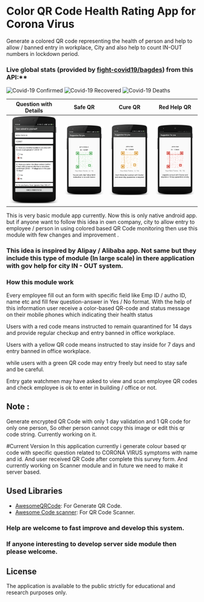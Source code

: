 # Color QR Code Health Rating App for Corona Virus
Generate a colored QR code representing the health of person and help to allow / banned entry in workplace, City and also help to count IN-OUT numbers in lockdown period. 

### Live global stats (provided by [fight-covid19/bagdes](https://github.com/fight-covid19/bagdes)) from this API:**

![Covid-19 Confirmed](https://covid19-badges.herokuapp.com/confirmed/latest?long=true)
![Covid-19 Recovered](https://covid19-badges.herokuapp.com/recovered/latest?long=true)
![Covid-19 Deaths](https://covid19-badges.herokuapp.com/deaths/latest?long=true)

Question with Details |  Safe QR |  Cure QR |  Red Help QR
:-------------------------:|:-------------------------:|:-------------------------:|:-------------------------:
![image](https://github.com/GovindaPaliwal/coronavirus-Color-QR-Code-Health-Rating-App/blob/master/screens/questions.png)  |  ![image](https://github.com/GovindaPaliwal/coronavirus-Color-QR-Code-Health-Rating-App/blob/master/screens/safeqr.png) |  ![image](https://github.com/GovindaPaliwal/coronavirus-Color-QR-Code-Health-Rating-App/blob/master/screens/cureqr.png) |  ![image](https://github.com/GovindaPaliwal/coronavirus-Color-QR-Code-Health-Rating-App/blob/master/screens/redqr.png)


This is very basic module app currently. Now this is only native android app. but if anyone want to follow this idea in own company, city to allow entry to employee / person in using colored based QR Code monitoring then use this module with few changes and improvement . 

### This idea is inspired by Alipay / Alibaba app. Not same but they include this type of module (In large scale) in there application with gov help for city IN - OUT system.

### How this module work 

Every employee fill out an form with specific field like Emp ID / autho ID, name etc and fill few question-answer in Yes / No format. With the help of this information user receive a color-based QR-code and status message on their mobile phones which indicating their health status

Users with a red code means instructed to remain quarantined for 14 days and provide regular checkup and entry banned in office workplace.

Users with a yellow QR code means instructed to stay inside for 7 days and entry banned in office workplace.

while users with a green QR code may entry freely but need to stay safe and be careful.

Entry gate watchmen may have asked to view and scan employee QR codes and check employee is ok to enter in building / office or not.

## Note : 
Generate encrypted QR Code with only 1 day validation and 1 QR code for only one person, So other person cannot copy this image or edit this qr code string. Currently working on it.

#Current Version 
In this application currently i generate colour based qr code with specific question related to CORONA VIRUS symptoms with name and id. And user received QR Code after complete this survey form.
And currently working on Scanner module and in future we need to make it server based.

## Used Libraries
* [AwesomeQRCode](https://github.com/SumiMakito/AwesomeQRCode): For Generate QR Code.
* [Awesome Code scanner](https://github.com/GovindaPaliwal/AwesomeCodeScanner): For QR Code Scanner.

### Help are welcome to fast improve and develop this system.
 
### If anyone interesting to develop server side module then please welcome. 

## License

The application is available to the public strictly for educational and research purposes only.
